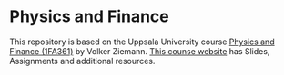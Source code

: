 # Physics and Finance

This repository is based on the Uppsala University course [Physics and Finance (1FA361)](https://www.uu.se/en/admissions/exchange/courses/list/course-description/?kKod=1FA361&lasar=22/23&typ=1) by Volker Ziemann. [This counse website](https://ziemann.web.cern.ch/ziemann/teaching/paf23/) has Slides, Assignments and additional resources. 
